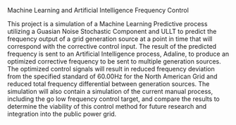 Machine Learning and Artificial Intelligence Frequency Control

This project is a simulation of a Machine Learning Predictive process utilizing a Guasian Noise Stochastic Component and ULLT to predict the frequency output of a grid generation source at a point in time that will correspond with the corrective control input. The result of the predicted frequency is sent to an Artificial Intelligence process, Adaline, to produce an optimized corrective frequency to be sent to multiple generation sources. The optimized control signals will result in reduced frequency deviation from the specified standard of 60.00Hz for the North American Grid and reduced total frequency differential between generation sources. The simulation will also contain a simulation of the current manual process, including the go low frequency control target, and compare the results to determine the viability of this control method for future research and integration into the public power grid.
